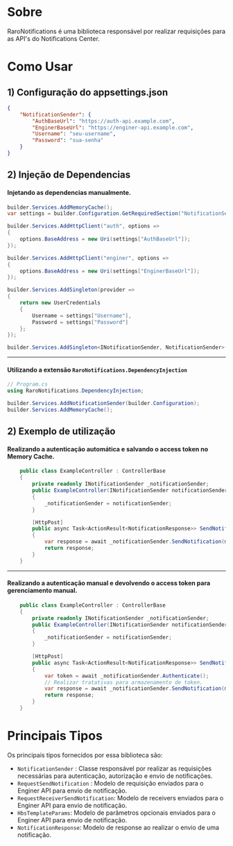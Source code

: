 # Sobre

RaroNotifications é uma biblioteca responsável por realizar requisições para as API's do Notifications Center.

# Como Usar

## 1) Configuração do appsettings.json
```json
{
    "NotificationSender": {
        "AuthBaseUrl": "https://auth-api.example.com",
        "EnginerBaseUrl": "https://enginer-api.example.com",
        "Username": "seu-username",
        "Password": "sua-senha"
    }
}
```
## 2) Injeção de Dependencias

#### Injetando as dependencias manualmente.
```csharp
builder.Services.AddMemoryCache();
var settings = builder.Configuration.GetRequiredSection("NotificationSender");

builder.Services.AddHttpClient("auth", options =>
{
    options.BaseAddress = new Uri(settings["AuthBaseUrl"]);
});

builder.Services.AddHttpClient("enginer", options =>
{
    options.BaseAddress = new Uri(settings["EnginerBaseUrl"]);
});

builder.Services.AddSingleton(provider =>
{
    return new UserCredentials
    {
        Username = settings["Username"],
        Password = settings["Password"]
    };
});

builder.Services.AddSingleton<INotificationSender, NotificationSender>();
```

---
#### Utilizando a extensão `RaroNotifications.DependencyInjection`
```csharp
// Program.cs 
using RaroNotifications.DependencyInjection;

builder.Services.AddNotificationSender(builder.Configuration);
builder.Services.AddMemoryCache();
```

## 2) Exemplo de utilização
#### Realizando a autenticação automática e salvando o access token no Memory Cache.
```csharp
    public class ExampleController : ControllerBase
    {
        private readonly INotificationSender _notificationSender;
        public ExampleController(INotificationSender notificationSender)
        {
            _notificationSender = notificationSender;
        }

        [HttpPost]
        public async Task<ActionResult<NotificationResponse>> SendNotification(RequestSendNotification model)
        {
            var response = await _notificationSender.SendNotification(model);
            return response;
        }
    }
```
---
#### Realizando a autenticação manual e devolvendo o access token para gerenciamento manual.
```csharp
    public class ExampleController : ControllerBase
    {
        private readonly INotificationSender _notificationSender;
        public ExampleController(INotificationSender notificationSender)
        {
            _notificationSender = notificationSender;
        }

        [HttpPost]
        public async Task<ActionResult<NotificationResponse>> SendNotification(RequestSendNotification model)
        {
            var token = await _notificationSender.Authenticate();
            // Realizar tratativas para armazenamento de token.
            var response = await _notificationSender.SendNotification(model,token);
            return response;
        }
    }
```

# Principais Tipos
Os principais tipos fornecidos por essa biblioteca são:
- `NotificationSender` : Classe responsável por realizar as requisições necessárias para autenticação, autorização e envio de notificações.
- `RequestSendNotification` : Modelo de requisição enviados para o Enginer API para envio de notificação.
- `RequestReceiverSendNotification`: Modelo de receivers enviados para o Enginer API para envio de notificação.
- `HbsTemplateParams`: Modelo de parâmetros opcionais enviados para o Enginer API para envio de notificação.
- `NotificationResponse`: Modelo de response ao realizar o envio de uma notificação.